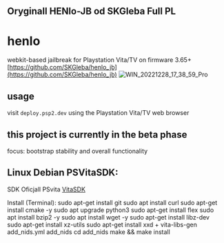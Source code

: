 ## Oryginall HENlo-JB od  SKGleba Full PL

# henlo
webkit-based jailbreak for Playstation Vita/TV on firmware 3.65+
[https://github.com/SKGleba/henlo_jb](https://github.com/SKGleba/henlo_jb)
![WIN_20221228_17_38_59_Pro](https://user-images.githubusercontent.com/30833773/209846346-8cc988e5-81b7-40be-9bb9-4f124794c498.jpg)

## usage
visit ```deploy.psp2.dev``` using the Playstation Vita/TV web browser

## this project is currently in the beta phase
focus: bootstrap stability and overall functionality

## Linux Debian  PSVitaSDK:
SDK Oficjall PSvita
[VitaSDK]([https://dotnet.microsoft.com/en-us/download/dotnet](https://github.com/vitasdk))

Install (Terminal):
sudo apt-get install git
sudo apt install curl
sudo apt-get install cmake -y
sudo apt upgrade python3
sudo apt-get install flex
sudo apt install bzip2 -y
sudo apt install wget -y
sudo apt-get install libz-dev
sudo apt-get install xz-utils 
sudo apt-get install xxd
+
vita-libs-gen add_nids.yml add_nids
cd add_nids
make && make install
